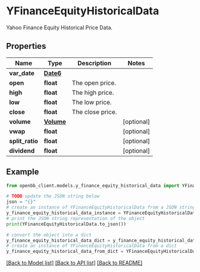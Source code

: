 # YFinanceEquityHistoricalData

Yahoo Finance Equity Historical Price Data.

## Properties

Name | Type | Description | Notes
------------ | ------------- | ------------- | -------------
**var_date** | [**Date6**](Date6.md) |  | 
**open** | **float** | The open price. | 
**high** | **float** | The high price. | 
**low** | **float** | The low price. | 
**close** | **float** | The close price. | 
**volume** | [**Volume**](Volume.md) |  | [optional] 
**vwap** | **float** |  | [optional] 
**split_ratio** | **float** |  | [optional] 
**dividend** | **float** |  | [optional] 

## Example

```python
from openbb_client.models.y_finance_equity_historical_data import YFinanceEquityHistoricalData

# TODO update the JSON string below
json = "{}"
# create an instance of YFinanceEquityHistoricalData from a JSON string
y_finance_equity_historical_data_instance = YFinanceEquityHistoricalData.from_json(json)
# print the JSON string representation of the object
print(YFinanceEquityHistoricalData.to_json())

# convert the object into a dict
y_finance_equity_historical_data_dict = y_finance_equity_historical_data_instance.to_dict()
# create an instance of YFinanceEquityHistoricalData from a dict
y_finance_equity_historical_data_from_dict = YFinanceEquityHistoricalData.from_dict(y_finance_equity_historical_data_dict)
```
[[Back to Model list]](../README.md#documentation-for-models) [[Back to API list]](../README.md#documentation-for-api-endpoints) [[Back to README]](../README.md)


